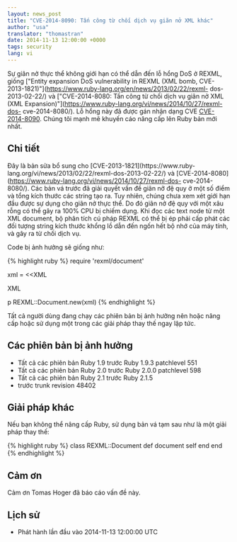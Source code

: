 ```yaml
---
layout: news_post
title: "CVE-2014-8090: Tấn công từ chối dịch vụ giãn nở XML khác"
author: "usa"
translator: "thomastran"
date: 2014-11-13 12:00:00 +0000
tags: security
lang: vi
---
```


Sự giãn nở thực thể không giới hạn có thể dẫn đến lỗ hổng DoS ở REXML, giống
["Entity expansion DoS vulnerability in REXML (XML bomb,
CVE-2013-1821)"](https://www.ruby-lang.org/en/news/2013/02/22/rexml-
dos-2013-02-22/) và ["CVE-2014-8080: Tấn công từ chối dịch vụ giãn nở XML (XML
Expansion)"](https://www.ruby-lang.org/vi/news/2014/10/27/rexml-dos-
cve-2014-8080/). Lỗ hổng này đã được gán nhận dạng CVE
[CVE-2014-8090](http://cve.mitre.org/cgi-bin/cvename.cgi?name=CVE-2014-8090).
Chúng tôi mạnh mẽ khuyến cáo nâng cấp lên Ruby bản mới nhất.

## Chi tiết

Đây là bản sửa bổ sung cho [CVE-2013-1821](https://www.ruby-
lang.org/vi/news/2013/02/22/rexml-dos-2013-02-22/) và
[CVE-2014-8080](https://www.ruby-lang.org/vi/news/2014/10/27/rexml-dos-
cve-2014-8080/). Các bản vá trước đã giải quyết vấn đề giãn nỡ đệ quy ở một số
điểm và tổng kích thước các string tạo ra. Tuy nhiên, chúng chưa xem xét giới
hạn đầu được sự dụng cho giãn nở thực thể. Do đó giãn nở đệ quy
với một xâu rỗng có thể gây ra 100% CPU bị chiếm dụng.    Khi đọc các text node
từ một XML document, bộ phân tích cú pháp REXML có thể bị ép phải cấp phát các
đối tượng string kích thước khổng lồ dẫn đến ngốn hết bộ nhớ của máy tính, và
gây ra từ chối dịch vụ.

Code bị ảnh hưởng sẽ giống như:

{% highlight ruby %}
require 'rexml/document'

xml = <<XML
<!DOCTYPE root [
  # ENTITY expansion vector
]>
<cd></cd>
XML

p REXML::Document.new(xml)
{% endhighlight %}

Tất cả người dùng đang chạy các phiên bản bị ảnh hưởng nên hoặc nâng cấp hoặc sử
dụng một trong các giải pháp thay thế ngay lập tức.

## Các phiên bản bị ảnh hưởng

* Tất cả các phiên bản Ruby 1.9 trước Ruby 1.9.3 patchlevel 551
* Tất cả các phiên bản Ruby 2.0 trước Ruby 2.0.0 patchlevel 598
* Tất cả các phiên bản Ruby 2.1 trước Ruby 2.1.5
* trước trunk revision 48402

## Giải pháp khác

Nếu bạn không thể nâng cấp Ruby, sử dụng bản vá tạm sau như là một giải pháp
thay thế:

{% highlight ruby %}
class REXML::Document
  def document
    self
  end
end
{% endhighlight %}

## Cảm ơn 

Cảm ơn Tomas Hoger đã báo cáo vấn đề này.

## Lịch sử

* Phát hành lần đầu vào 2014-11-13 12:00:00 UTC
